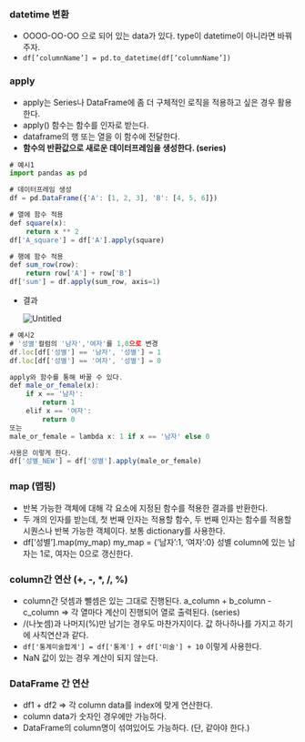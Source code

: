### datetime 변환

- OOOO-OO-OO 으로 되어 있는 data가 있다. type이 datetime이 아니라면 바꿔주자.
- `df[’columnName’] = pd.to_datetime(df[’columnName’])`

### apply

- apply는 Series나 DataFrame에 좀 더 구체적인 로직을 적용하고 싶은 경우 활용한다.
- apply() 함수는 함수를 인자로 받는다.
- dataframe의 행 또는 열을 이 함수에 전달한다.
- **함수의 반환값으로 새로운 데이터프레임을 생성한다. (series)**

```jsx
# 예시1
import pandas as pd

# 데이터프레임 생성
df = pd.DataFrame({'A': [1, 2, 3], 'B': [4, 5, 6]})

# 열에 함수 적용
def square(x):
    return x ** 2
df['A_square'] = df['A'].apply(square)

# 행에 함수 적용
def sum_row(row):
    return row['A'] + row['B']
df['sum'] = df.apply(sum_row, axis=1)
```

- 결과
    
    ![Untitled](https://user-images.githubusercontent.com/82266289/226943828-86b8e845-28de-49c4-9fdc-372bbad34819.png)

    

```jsx
# 예시2
# '성별'컬럼의 '남자','여자'를 1,0으로 변경
df.loc[df['성별'] == '남자', '성별'] = 1
df.loc[df['성별'] == '여자', '성별'] = 0

apply와 함수를 통해 바꿀 수 있다.
def male_or_female(x):
    if x == '남자':
        return 1
    elif x == '여자':
        return 0
또는 
male_or_female = lambda x: 1 if x == '남자' else 0

사용은 이렇게 한다.
df['성별_NEW'] = df['성별'].apply(male_or_female)
```

### map (맵핑)

- 반복 가능한 객체에 대해 각 요소에 지정된 함수를 적용한 결과를 반환한다.
- 두 개의 인자를 받는데, 첫 번째 인자는 적용할 함수, 두 번째 인자는 함수를 적용할 시퀀스나 반복 가능한 객체이다. 보통 dictionary를 사용한다.
- df[’성별’].map(my_map)
my_map = {’남자’:1, ‘여자’:0}
성별 column에 있는 남자는 1로, 여자는 0으로 갱신한다.

### column간 연산 (+, -, *, /, %)

- column간 덧셈과 뺄셈은 있는 그대로 진행된다. 
a_column + b_column - c_column ⇒ 각 열마다 계산이 진행되어 열로 출력된다. (series)
- /(나눗셈)과 나머지(%)만 남기는 경우도 마찬가지이다. 값 하나하나를 가지고 하기에 사칙연산과 같다.
- `df['통계미술합계'] = df['통계'] + df['미술'] + 10` 이렇게 사용한다.
- NaN 값이 있는 경우 계산이 되지 않는다.

### DataFrame 간 연산

- df1 + df2 ⇒ 각 column data를 index에 맞게 연산한다.
- column data가 숫자인 경우에만 가능하다.
- DataFrame의 column명이 섞여있어도 가능하다. (단, 같아야 한다.)